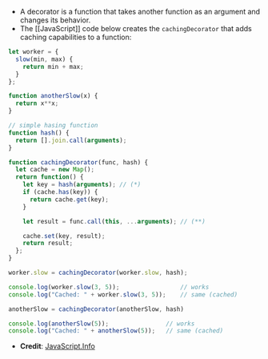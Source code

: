 - A decorator is a function that takes another function as an argument and changes its behavior.
- The [[JavaScript]] code below creates the `cachingDecorator` that adds caching capabilities to a function:

```js
let worker = {
  slow(min, max) {
    return min + max;
  }
};

function anotherSlow(x) {
  return x**x;
}

// simple hasing function
function hash() {
  return [].join.call(arguments);
}

function cachingDecorator(func, hash) {
  let cache = new Map();
  return function() {
    let key = hash(arguments); // (*)
    if (cache.has(key)) {
      return cache.get(key);
    }

    let result = func.call(this, ...arguments); // (**)

    cache.set(key, result);
    return result;
  };
}

worker.slow = cachingDecorator(worker.slow, hash);

console.log(worker.slow(3, 5)); 				// works
console.log("Cached: " + worker.slow(3, 5)); 	// same (cached)

anotherSlow = cachingDecorator(anotherSlow, hash)

console.log(anotherSlow(5)); 				// works
console.log("Cached: " + anotherSlow(5)); 	// same (cached)
```
- **Credit**: [JavaScript.Info](https://javascript.info/call-apply-decorators)